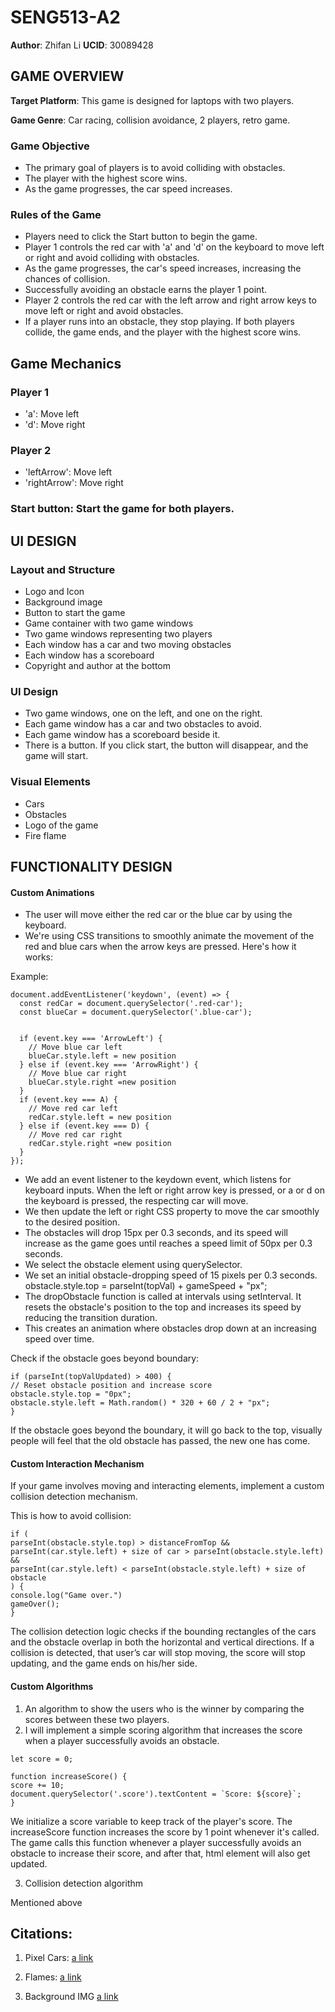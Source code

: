 # SENG513-A2
**Author**: Zhifan Li
**UCID**: 30089428

## GAME OVERVIEW

**Target Platform**: This game is designed for laptops with two players.

**Game Genre**: Car racing, collision avoidance, 2 players, retro game.

### Game Objective
- The primary goal of players is to avoid colliding with obstacles.
- The player with the highest score wins.
- As the game progresses, the car speed increases.

### Rules of the Game
- Players need to click the Start button to begin the game.
- Player 1 controls the red car with 'a' and 'd' on the keyboard to move left or right and avoid colliding with obstacles.
- As the game progresses, the car's speed increases, increasing the chances of collision.
- Successfully avoiding an obstacle earns the player 1 point.
- Player 2 controls the red car with the left arrow and right arrow keys to move left or right and avoid obstacles.
- If a player runs into an obstacle, they stop playing. If both players collide, the game ends, and the player with the highest score wins.

## Game Mechanics
### Player 1
- 'a': Move left
- 'd': Move right

### Player 2
- 'leftArrow': Move left
- 'rightArrow': Move right

### Start button: Start the game for both players.

## UI DESIGN
### Layout and Structure
- Logo and Icon
- Background image
- Button to start the game
- Game container with two game windows
- Two game windows representing two players
- Each window has a car and two moving obstacles
- Each window has a scoreboard
- Copyright and author at the bottom

### UI Design
- Two game windows, one on the left, and one on the right.
- Each game window has a car and two obstacles to avoid.
- Each game window has a scoreboard beside it.
- There is a button. If you click start, the button will disappear, and the game will start.

### Visual Elements
- Cars
- Obstacles
- Logo of the game
- Fire flame

## FUNCTIONALITY DESIGN

#### Custom Animations

- The user will move either the red car or the blue car by using the keyboard.
- We're using CSS transitions to smoothly animate the movement of the red and blue cars when the arrow keys are pressed. Here's how it works:

Example:

```
document.addEventListener('keydown', (event) => {
  const redCar = document.querySelector('.red-car');
  const blueCar = document.querySelector('.blue-car');


  if (event.key === 'ArrowLeft') {
    // Move blue car left
    blueCar.style.left = new position
  } else if (event.key === 'ArrowRight') {
    // Move blue car right
    blueCar.style.right =new position
  }
  if (event.key === A) {
    // Move red car left
    redCar.style.left = new position
  } else if (event.key === D) {
    // Move red car right
    redCar.style.right =new position
  }
});
```

- We add an event listener to the keydown event, which listens for keyboard inputs.
When the left or right arrow key is pressed, or a or d on the keyboard is pressed, the respecting car will move.
- We then update the left or right CSS property to move the car smoothly to the desired position.
- The obstacles will drop 15px per 0.3 seconds, and its speed will increase as the game goes until reaches a speed limit of 50px per 0.3 seconds.
- We select the obstacle element using querySelector.
- We set an initial obstacle-dropping speed of 15 pixels per 0.3 seconds.
obstacle.style.top = parseInt(topVal) + gameSpeed + "px";
- The dropObstacle function is called at intervals using setInterval. It resets the obstacle's position to the top and increases its speed by reducing the transition duration.
- This creates an animation where obstacles drop down at an increasing speed over time.

Check if the obstacle goes beyond boundary:

```
if (parseInt(topValUpdated) > 400) {
// Reset obstacle position and increase score
obstacle.style.top = "0px";
obstacle.style.left = Math.random() * 320 + 60 / 2 + "px";
}
```

If the obstacle goes beyond the boundary, it will go back to the top, visually people will feel that the old obstacle has passed, the new one has come.

#### Custom Interaction Mechanism

If your game involves moving and interacting elements, implement a custom collision detection mechanism.

This is how to avoid collision:
```
if (
parseInt(obstacle.style.top) > distanceFromTop &&
parseInt(car.style.left) + size of car > parseInt(obstacle.style.left) &&
parseInt(car.style.left) < parseInt(obstacle.style.left) + size of obstacle
) {
console.log("Game over.")
gameOver();
}
```

The collision detection logic checks if the bounding rectangles of the cars and the obstacle overlap in both the horizontal and vertical directions.
If a collision is detected, that user’s car will stop moving, the score will stop updating, and the game ends on his/her side.


#### Custom Algorithms
1. An algorithm to show the users who is the winner by comparing the scores between these two players.
2. I will implement a simple scoring algorithm that increases the score when a player successfully avoids an obstacle.

```
let score = 0;

function increaseScore() {
score += 10;
document.querySelector('.score').textContent = `Score: ${score}`;
}
```

We initialize a score variable to keep track of the player's score.
The increaseScore function increases the score by 1 point whenever it's called.
The game calls this function whenever a player successfully avoids an obstacle to increase their score, and after that, html element will also get updated.

3. Collision detection algorithm

Mentioned above

## Citations:

1. Pixel Cars:
[a link](https://www.shutterstock.com/search/pixel-car?c3apidt=71700000096003867&cr=bc&gclid=b8c4dc0d53ed13d4317ab93bbdaf5a33&gclsrc=3p.ds&kw=%2Fsearch%2F&msclkid=b8c4dc0d53ed13d4317ab93bbdaf5a33&pl=PPC_BNG_CA_DSA-&utm_campaign=CO%3DCA_LG%3DEN_BU%3DIMG_AD%3DDSA_TS%3Dlggeneric_RG%3DAMER_AB%3DACQ_CH%3DSEM_OG%3DCONV_PB%3DMicrosoft-Ads&utm_content=FF%3DDSA-Search_AU%3DSite+Visitors&utm_medium=cpc&utm_source=bing&utm_term=%2Fsearch%2F)

2. Flames:
[a link](https://en.m.wikipedia.org/wiki/File:BurningFlame0.gif)

3. Background IMG
[a link](https://www.bing.com/images/search?view=detailV2&ccid=SnZBqTe6&id=76CD9EAB1988EE83D7CBBBE5748D13688749861A&thid=OIP.SnZBqTe6Fm0C-I8I11YxGwHaFR&mediaurl=https%3A%2F%2Fas2.ftcdn.net%2Fv2%2Fjpg%2F01%2F88%2F64%2F39%2F1000_F_188643968_bYWz2vgc620BzFfSatekSonZTJ9BMJho.jpg&cdnurl=https%3A%2F%2Fth.bing.com%2Fth%2Fid%2FR.4a7641a937ba166d02f88f08d756311b%3Frik%3DGoZJh2gTjXTluw%26pid%3DImgRaw%26r%3D0&exph=713&expw=1000&q=car+racing+game+background+high+resolution&simid=607991409186132854&form=IRPRST&ck=7E4F4CC5C68C8177FD226EB3FB860668&selectedindex=21&ajaxhist=0&ajaxserp=0&pivotparams=insightsToken%3Dccid_foursJBJ*cp_30B099A04662712DDC10CE8B89731CDC*mid_2BEECBB831199ABE45492C2D85CBEAC6B487FA71*simid_608015649973605403*thid_OIP.foursJBJAjQWnd0c51EESwHaFH&vt=0&sim=11&iss=VSI&ajaxhist=0&ajaxserp=0)